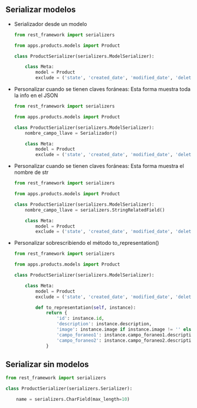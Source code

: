 ## Serializar modelos

- Serializador desde un modelo
	```python
	from rest_framework import serializers
	
	from apps.products.models import Product
	
	class ProductSerializer(serializers.ModelSerializer):
	
	    class Meta:
	        model = Product
	        exclude = ('state', 'created_date', 'modified_date', 'deleted_date')
	```

-   Personalizar cuando se tienen claves foráneas: Esta forma muestra toda la info en el JSON    
    ```python
    from rest_framework import serializers
    
    from apps.products.models import Product
    
    class ProductSerializer(serializers.ModelSerializer):
    	nombre_campo_llave = Serializador()
    
        class Meta:
            model = Product
            exclude = ('state', 'created_date', 'modified_date', 'deleted_date')
    ```

-   Personalizar cuando se tienen claves foráneas: Esta forma muestra el nombre de str    
    ```python
    from rest_framework import serializers
    
    from apps.products.models import Product
    
    class ProductSerializer(serializers.ModelSerializer):
    	nombre_campo_llave = serializers.StringRelatedField()
    
        class Meta:
            model = Product
            exclude = ('state', 'created_date', 'modified_date', 'deleted_date')
    ```

-   Personalizar sobrescribiendo el método to_representation()    
    ```python
    from rest_framework import serializers
    
    from apps.products.models import Product
    
    class ProductSerializer(serializers.ModelSerializer):
    
        class Meta:
            model = Product
            exclude = ('state', 'created_date', 'modified_date', 'deleted_date')
    
    		def to_representation(self, instance):
    			return {
    				'id': instance.id,
    				'description': instance.description,
    				'image': instance.image if instance.image != '' else '',
    				'campo_foraneo1': instance.campo_foraneo1.description,
    				'campo_foraneo2': instance.campo_foraneo2.description,			
    			}
    ```

## Serializar sin modelos
```python
from rest_framework import serializers

class ProductSerializer(serializers.Serializer):

	name = serializers.CharField(max_length=10)
```
